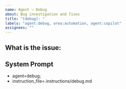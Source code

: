 ```yaml
---
name: Agent – Debug
about: Bug investigation and fixes
title: "[debug]: "
labels: "agent:debug, area:automation, agent:copilot"
assignees: ""
---
```

## What is the issue:




## System Prompt
- agent=debug;
- instruction_file=.instructions/debug.md
